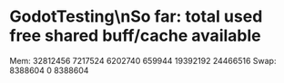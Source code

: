 # GodotTesting\nSo far:               total        used        free      shared  buff/cache   available
Mem:       32812456     7217524     6202740      659944    19392192    24466516
Swap:       8388604           0     8388604
